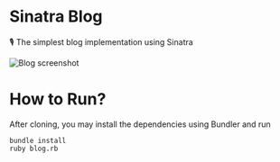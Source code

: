 # Sinatra Blog
🎙 The simplest blog implementation using Sinatra

![Blog screenshot](https://i.imgur.com/LnGW3mv.png)

# How to Run?
After cloning, you may install the dependencies using Bundler and run

```
bundle install
ruby blog.rb
```
